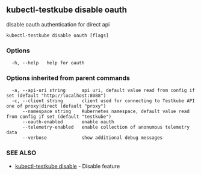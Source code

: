 ## kubectl-testkube disable oauth

disable oauth authentication for direct api

```
kubectl-testkube disable oauth [flags]
```

### Options

```
  -h, --help   help for oauth
```

### Options inherited from parent commands

```
  -a, --api-uri string      api uri, default value read from config if set (default "http://localhost:8088")
  -c, --client string       client used for connecting to Testkube API one of proxy|direct (default "proxy")
      --namespace string    Kubernetes namespace, default value read from config if set (default "testkube")
      --oauth-enabled       enable oauth
      --telemetry-enabled   enable collection of anonumous telemetry data
      --verbose             show additional debug messages
```

### SEE ALSO

* [kubectl-testkube disable](kubectl-testkube_disable.md)	 - Disable feature

